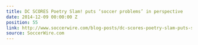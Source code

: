 ```yaml
---
title: DC SCORES Poetry Slam! puts ‘soccer problems’ in perspective
date: 2014-12-09 00:00:00 Z
position: 55
link: http://www.soccerwire.com/blog-posts/dc-scores-poetry-slam-puts-soccer-problems-in-perspective/?loc=psw#Dec8
source: SoccerWire.com
---
```


